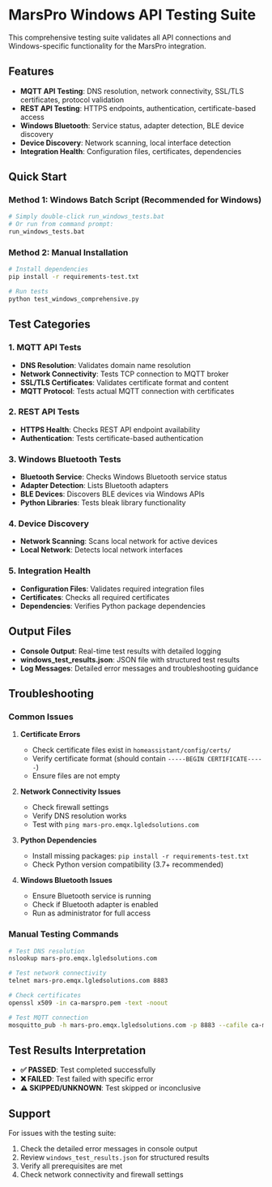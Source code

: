 # MarsPro Windows API Testing Suite

This comprehensive testing suite validates all API connections and Windows-specific functionality for the MarsPro integration.

## Features

- **MQTT API Testing**: DNS resolution, network connectivity, SSL/TLS certificates, protocol validation
- **REST API Testing**: HTTPS endpoints, authentication, certificate-based access
- **Windows Bluetooth**: Service status, adapter detection, BLE device discovery
- **Device Discovery**: Network scanning, local interface detection
- **Integration Health**: Configuration files, certificates, dependencies

## Quick Start

### Method 1: Windows Batch Script (Recommended for Windows)
```bash
# Simply double-click run_windows_tests.bat
# Or run from command prompt:
run_windows_tests.bat
```

### Method 2: Manual Installation
```bash
# Install dependencies
pip install -r requirements-test.txt

# Run tests
python test_windows_comprehensive.py
```

## Test Categories

### 1. MQTT API Tests
- **DNS Resolution**: Validates domain name resolution
- **Network Connectivity**: Tests TCP connection to MQTT broker
- **SSL/TLS Certificates**: Validates certificate format and content
- **MQTT Protocol**: Tests actual MQTT connection with certificates

### 2. REST API Tests
- **HTTPS Health**: Checks REST API endpoint availability
- **Authentication**: Tests certificate-based authentication

### 3. Windows Bluetooth Tests
- **Bluetooth Service**: Checks Windows Bluetooth service status
- **Adapter Detection**: Lists Bluetooth adapters
- **BLE Devices**: Discovers BLE devices via Windows APIs
- **Python Libraries**: Tests bleak library functionality

### 4. Device Discovery
- **Network Scanning**: Scans local network for active devices
- **Local Network**: Detects local network interfaces

### 5. Integration Health
- **Configuration Files**: Validates required integration files
- **Certificates**: Checks all required certificates
- **Dependencies**: Verifies Python package dependencies

## Output Files

- **Console Output**: Real-time test results with detailed logging
- **windows_test_results.json**: JSON file with structured test results
- **Log Messages**: Detailed error messages and troubleshooting guidance

## Troubleshooting

### Common Issues

1. **Certificate Errors**
   - Check certificate files exist in `homeassistant/config/certs/`
   - Verify certificate format (should contain `-----BEGIN CERTIFICATE-----`)
   - Ensure files are not empty

2. **Network Connectivity Issues**
   - Check firewall settings
   - Verify DNS resolution works
   - Test with `ping mars-pro.emqx.lgledsolutions.com`

3. **Python Dependencies**
   - Install missing packages: `pip install -r requirements-test.txt`
   - Check Python version compatibility (3.7+ recommended)

4. **Windows Bluetooth Issues**
   - Ensure Bluetooth service is running
   - Check if Bluetooth adapter is enabled
   - Run as administrator for full access

### Manual Testing Commands

```bash
# Test DNS resolution
nslookup mars-pro.emqx.lgledsolutions.com

# Test network connectivity
telnet mars-pro.emqx.lgledsolutions.com 8883

# Check certificates
openssl x509 -in ca-marspro.pem -text -noout

# Test MQTT connection
mosquitto_pub -h mars-pro.emqx.lgledsolutions.com -p 8883 --cafile ca-marspro.pem --cert emqx-marspro.pem --key emqx-marspro.key -t test -m "hello"
```

## Test Results Interpretation

- **✅ PASSED**: Test completed successfully
- **❌ FAILED**: Test failed with specific error
- **⚠️ SKIPPED/UNKNOWN**: Test skipped or inconclusive

## Support

For issues with the testing suite:
1. Check the detailed error messages in console output
2. Review `windows_test_results.json` for structured results
3. Verify all prerequisites are met
4. Check network connectivity and firewall settings
